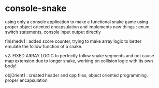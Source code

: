 # console-snake
using only a console application to make a functional snake game using proper object oriented encapsulation and 
implements new things : enum, switch statements, console input output directly

finishedv1 : added score counter, trying to make array logic to better emulate the follow function of a snake.

v2: FIXED ARRAY LOGIC to perfectly follow snake segments and not cause map extension due to longer snake, working on collision logic with its own body!

objOrient1 : created header and cpp files, object oriented programming. proper encapsulation
